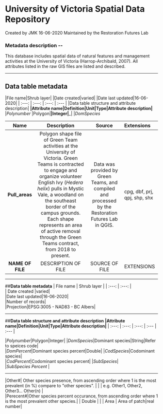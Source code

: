 # University of Victoria Spatial Data Repository

Created by JMK 16-06-2020
Maintained by the Restoration Futures Lab

### Metadata description --

This database includes spatial data of natural features and management activities at the University of Victoria (Harrop-Archibald, 2007). All attributes listed in the raw GIS files are listed and described. 

*** 

## Data table metadata
|File name|Shrub layer| 
|Date created|varied| 
|Date last updated|16-06-2020|
| :---: | :---: | :---: | :--- |
|Data table structure and attribute description|
<b>|Attribute name|Definition|Unit|Type|Attribute description|</b>
|<i>Polynumber </i>|Polygon|__|Integer|___|
|<i>DomSpecies </i> 

| Name | Description | Source | Extensions |
| :---: | :---: | :---: | :--- |
| <b>Pull_areas</b> | Polygon shape file of Green Team activities at the University of Victoria. Green Teams is contracted to engage and organize volunteer English Ivy (<i>Hedera helix</i>) pulls in Mystic Vale, a woodland on the southeast border of the campus grounds. Each shape represents an area of active removal through the Green Teams contract, from 2018 to present. | Data was provided by Green Teams, and compiled and processed by the Restoration Futures Lab in QGIS. | cpg, dbf, prj, qpj, shp, shx |
| <b>NAME OF FILE</b> | DESCRIPTION OF FILE | SOURCE OF FILE | EXTENSIONS | 

***

##<b>Data table metadata</b>
| File name | Shrub layer |	
| :---: | :---: |						
| Date created |varied|							
|Date last updated|16-06-2020|						
|Number of records|			
|Projection|EPSG:3005 - NAD83 - BC Albers|		

***

##<b>Data table structure and attribute description</b>
<b>|Attribute name|Definition|Unit|Type|Attribute description|</b>
| :---: | :---: | :---: | :--- | :--- |


|<i>Polynumber</i>|Polygon|Integer|
|<i>DomSpecies</i>|Dominant species|String|Refer to speices code|	
|<i>DomPercent</i>|Dominant species percent|Double|	
|<i>CodSpecies</i>|Codominant species|	
|<i>CodPercent</i>|Codominant species percent|
|<i>SubSpecies</i>|		
|<i>SubSpecies Percent 	</i>|	

***
|Other#|	Other species presence, from ascending order where 1 is the most prevalent (in %) compare to "other species". 	|		|		|	e.g. Other1, Other2, Other3… Other(n)	|	
|Perecent#|Other species percent occurance, from ascending order where 1 is the most prevalent other species.|	|	Double 	|	|	|	Area |	Area of patch|real number|	

